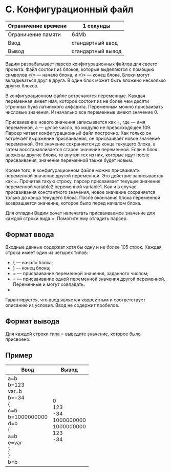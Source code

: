 # C. Конфигурационный файл

| Ограничение времени |	1 секунды |
| ------------------- | --------- |
| Ограничение памяти  |	     64Mb |
| Ввод |	стандартный ввод |
| Вывод |	стандартный вывод |

Вадим разрабатывает парсер конфигурационных файлов для своего проекта. Файл состоит из блоков, которые выделяются с помощью символов «{» — начало блока, и «}» — конец блока. Блоки могут вкладываться друг в друга. В один блок может быть вложено несколько других блоков.

В конфигурационном файле встречаются переменные. Каждая переменная имеет имя, которое состоит из не более чем десяти строчных букв латинского алфавита. Переменным можно присваивать числовые значения. Изначально все переменные имеют значение 0.

Присваивание нового значения записывается как <variable>=<number>, где <variable> — имя переменной, а <number> — целое число, по модулю не превосходящее 109. Парсер читает конфигурационный файл построчно. Как только он встречает выражение присваивания, он присваивает новое значение переменной. Это значение сохраняется до конца текущего блока, а затем восстанавливается старое значение переменной. Если в блок вложены другие блоки, то внутри тех из них, которые идут после присваивания, значение переменной также будет новым.

Кроме того, в конфигурационном файле можно присваивать переменной значение другой переменной. Это действие записывается как <variable1>=<variable2>. Прочитав такую строку, парсер присваивает текущее значение переменной variable2 переменной variable1. Как и в случае присваивания константного значения, новое значение сохраняется только до конца текущего блока. После окончания блока переменной возвращается значение, которое было перед началом блока.

Для отладки Вадим хочет напечатать присваиваемое значение для каждой строки вида <variable1>=<variable2>. Помогите ему отладить парсер.

## Формат ввода

Входные данные содержат хотя бы одну и не более 105 строк. Каждая строка имеет один из четырех типов:

- { — начало блока;
- } — конец блока;
- <variable>=<number> — присваивание переменной значения, заданного числом;
- <variable1>=<variable2> — присваивание одной переменной значения другой переменной. Переменные <variable1> и <variable2> могут совпадать.
- 
Гарантируется, что ввод является корректным и соответствует описанию из условия. Ввод не содержит пробелов.

## Формат вывода

Для каждой строки типа <variable1>=<variable2> выведите значение, которое было присвоено.

## Пример

|Ввод |	Вывод |
| --- | ----- |
|a=b <br> b=123 <br> var=b <br> b=-34 <br> { <br> c=b <br> b=1000000000 <br> d=b <br> { <br> a=b <br> e=var <br> } <br> } <br> b=b | 0 <br> 123 <br> -34 <br> 1000000000 <br> 1000000000 <br> 123 <br> -34 |

